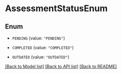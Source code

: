 # AssessmentStatusEnum

## Enum


* `PENDING` (value: `"PENDING"`)

* `COMPLETED` (value: `"COMPLETED"`)

* `OUTDATED` (value: `"OUTDATED"`)


[[Back to Model list]](../README.md#documentation-for-models) [[Back to API list]](../README.md#documentation-for-api-endpoints) [[Back to README]](../README.md)


